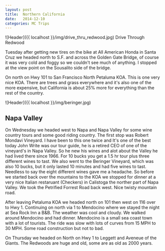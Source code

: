 ```yaml
---
layout: post
title:  Northern California
date:   2014-12-10 
categories: MC Trips
---
```




![Header]({{ localhost }}/img/drive_thru_redwood.jpg) Drive Through Redwood


Tuesday after getting new tires on the bike at All American Honda in Santa Cruz we headed north to S.F. and across the Golden Gate Bridge, of course it was very cold and foggy so we couldn't see much of anything. I stopped at the view point on the Sousalito side of the bridge. 

On north on Hwy 101 to San Francisco North Petaluma KOA. This is one very nice KOA. There are trees and grass everywhere and it's also one of the more expensive, but California is about 25% more for everything than the rest of the country.


![Header]({{ localhost }}/img/beringer.jpg)

Napa Valley
-----------

On Wednesday we headed west to Napa and Napa Valley for some wine country tours and some good riding country. The first stop was Robert Mondavi Vineyard. I have been to this one twice and It's one of the best today John Write was our tour guide, he is a retired CEO of one of the vineyard's in Napa Valley. So he new his wines and alot about the Valley he had lived there since 1966. For 10 bucks you get a 1.5 hr tour plus three different wines to tast. We also went to the Beringer
Vineyard, which was also 10 bucks, but it only lasted 10 minutes and had five wines to tast. Needless to say the eight different wines gave me a headache. So before we started back over the mountains to the KOA we stopped for dinner at a very nice Italian restaruant (Checkers) in Calistoga the norther part of Napa Valley. We took the Petrified Forrest Road back west. Nice twisty mountain road.

After leaving Petaluma KOA we headed north on 101 then west on 116 over to Hwy 1. Continuing on north via 1 to Mendocino where we stayed the night at Sea Rock Inn a B&B. The weather was cool and cloudy. We walked around Mendocino and had dinner. Mendocino is a small sea coast town with a lot of tourists. The ride was slow with lots of curves from 15 MPH to 30 MPH. Some road construction but not to bad.

On Thursday we headed on North on Hwy 1 to Leggett and Aveneue of the Giants. The Redwoods are huge and old, some are as old as 2000 years. 

